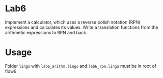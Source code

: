 # Lab6

Implement a calculator, which uses a reverse polish notation (RPN) expressions and calculates its values. Write a translation functions from the arithmetic expressions to RPN and back.

# Usage

Folder `lingo` with `lab6_arithm.lingo` and `lab6_rpn.lingo` must be in root of flow9.
